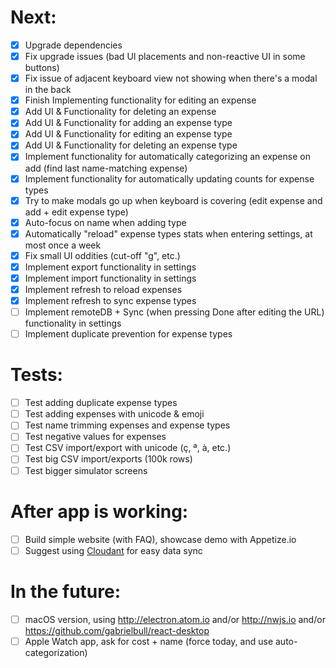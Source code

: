 # Next:
- [x] Upgrade dependencies
- [x] Fix upgrade issues (bad UI placements and non-reactive UI in some buttons)
- [x] Fix issue of adjacent keyboard view not showing when there's a modal in the back
- [x] Finish Implementing functionality for editing an expense
- [x] Add UI & Functionality for deleting an expense
- [x] Add UI & Functionality for adding an expense type
- [x] Add UI & Functionality for editing an expense type
- [x] Add UI & Functionality for deleting an expense type
- [x] Implement functionality for automatically categorizing an expense on add (find last name-matching expense)
- [x] Implement functionality for automatically updating counts for expense types
- [x] Try to make modals go up when keyboard is covering (edit expense and add + edit expense type)
- [x] Auto-focus on name when adding type
- [x] Automatically "reload" expense types stats when entering settings, at most once a week
- [x] Fix small UI oddities (cut-off "g", etc.)
- [x] Implement export functionality in settings
- [x] Implement import functionality in settings
- [x] Implement refresh to reload expenses
- [x] Implement refresh to sync expense types
- [ ] Implement remoteDB + Sync (when pressing Done after editing the URL) functionality in settings
- [ ] Implement duplicate prevention for expense types

# Tests:
- [ ] Test adding duplicate expense types
- [ ] Test adding expenses with unicode & emoji
- [ ] Test name trimming expenses and expense types
- [ ] Test negative values for expenses
- [ ] Test CSV import/export with unicode (ç, ª, à, etc.)
- [ ] Test big CSV import/exports (100k rows)
- [ ] Test bigger simulator screens

# After app is working:
- [ ] Build simple website (with FAQ), showcase demo with Appetize.io
- [ ] Suggest using [Cloudant](https://cloudant.com/sign-up/) for easy data sync

# In the future:
- [ ] macOS version, using http://electron.atom.io and/or http://nwjs.io and/or https://github.com/gabrielbull/react-desktop
- [ ] Apple Watch app, ask for cost + name (force today, and use auto-categorization)
